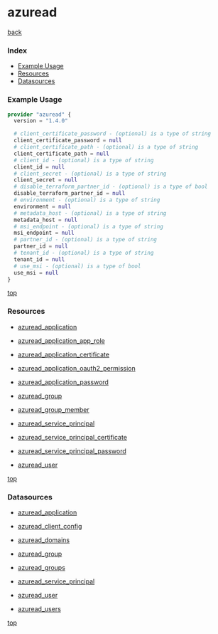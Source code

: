 # azuread

[back](../)

### Index

- [Example Usage](#example-usage)
- [Resources](#resources)
- [Datasources](#datasources)

### Example Usage

```terraform
provider "azuread" {
  version = "1.4.0"

  # client_certificate_password - (optional) is a type of string
  client_certificate_password = null
  # client_certificate_path - (optional) is a type of string
  client_certificate_path = null
  # client_id - (optional) is a type of string
  client_id = null
  # client_secret - (optional) is a type of string
  client_secret = null
  # disable_terraform_partner_id - (optional) is a type of bool
  disable_terraform_partner_id = null
  # environment - (optional) is a type of string
  environment = null
  # metadata_host - (optional) is a type of string
  metadata_host = null
  # msi_endpoint - (optional) is a type of string
  msi_endpoint = null
  # partner_id - (optional) is a type of string
  partner_id = null
  # tenant_id - (optional) is a type of string
  tenant_id = null
  # use_msi - (optional) is a type of bool
  use_msi = null
}
```

[top](#index)

### Resources


- [azuread_application](./r/azuread_application.md)

- [azuread_application_app_role](./r/azuread_application_app_role.md)

- [azuread_application_certificate](./r/azuread_application_certificate.md)

- [azuread_application_oauth2_permission](./r/azuread_application_oauth2_permission.md)

- [azuread_application_password](./r/azuread_application_password.md)

- [azuread_group](./r/azuread_group.md)

- [azuread_group_member](./r/azuread_group_member.md)

- [azuread_service_principal](./r/azuread_service_principal.md)

- [azuread_service_principal_certificate](./r/azuread_service_principal_certificate.md)

- [azuread_service_principal_password](./r/azuread_service_principal_password.md)

- [azuread_user](./r/azuread_user.md)


[top](#index)

### Datasources


- [azuread_application](./d/azuread_application.md)

- [azuread_client_config](./d/azuread_client_config.md)

- [azuread_domains](./d/azuread_domains.md)

- [azuread_group](./d/azuread_group.md)

- [azuread_groups](./d/azuread_groups.md)

- [azuread_service_principal](./d/azuread_service_principal.md)

- [azuread_user](./d/azuread_user.md)

- [azuread_users](./d/azuread_users.md)


[top](#index)
